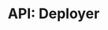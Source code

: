 ---
comment: "/**\n * A class for deploying and retrieving data to and from a server\n *\n * @memberof HashBrown.Common.Models\n */"
meta:
    range:
        - 166
        - 3940
    filename: Deployer.js
    lineno: 10
    columnno: 0
    path: /home/mrzapp/Development/Web/hashbrown-cms/src/Common/Models
    code:
        id: astnode100046610
        name: Deployer
        type: ClassDeclaration
        paramnames:
            - params
classdesc: 'A class for deploying and retrieving data to and from a server'
memberof: HashBrown.Common.Models
name: Deployer
longname: HashBrown.Common.Models.Deployer
kind: class
scope: static
description: 'A class for deploying and retrieving data to and from a server'
params: []
methods:
    -
        comment: "/**\n     * Structure\n     */"
        meta:
            range:
                - 648
                - 925
            filename: Deployer.js
            lineno: 31
            columnno: 4
            path: /home/mrzapp/Development/Web/hashbrown-cms/src/Common/Models
            code:
                id: astnode100046683
                name: 'Deployer#structure'
                type: MethodDefinition
                paramnames: []
            vars:
                "": null
        description: Structure
        name: structure
        longname: 'HashBrown.Common.Models.Deployer#structure'
        kind: function
        memberof: HashBrown.Common.Models.Deployer
        scope: instance
        params: []
    -
        comment: "/**\n     * Gets the root path\n     *\n     * @returns {String} Root\n     */"
        meta:
            range:
                - 1010
                - 1103
            filename: Deployer.js
            lineno: 49
            columnno: 4
            path: /home/mrzapp/Development/Web/hashbrown-cms/src/Common/Models
            code:
                id: astnode100046719
                name: 'Deployer#getRootPath'
                type: MethodDefinition
                paramnames: []
            vars:
                "": null
        description: 'Gets the root path'
        returns:
            -
                type:
                    names:
                        - String
                description: Root
        name: getRootPath
        longname: 'HashBrown.Common.Models.Deployer#getRootPath'
        kind: function
        memberof: HashBrown.Common.Models.Deployer
        scope: instance
        params: []
    -
        comment: "/**\n     * Gets a deployment path\n     *\n     * @param {String} query\n     * @param {String} filename\n     *\n     * @returns {String} Path\n     */"
        meta:
            range:
                - 1260
                - 2529
            filename: Deployer.js
            lineno: 61
            columnno: 4
            path: /home/mrzapp/Development/Web/hashbrown-cms/src/Common/Models
            code:
                id: astnode100046727
                name: 'Deployer#getPath'
                type: MethodDefinition
                paramnames:
                    - query
                    - filename
            vars:
                "": null
        description: 'Gets a deployment path'
        params:
            -
                type:
                    names:
                        - String
                name: query
            -
                type:
                    names:
                        - String
                name: filename
        returns:
            -
                type:
                    names:
                        - String
                description: Path
        name: getPath
        longname: 'HashBrown.Common.Models.Deployer#getPath'
        kind: function
        memberof: HashBrown.Common.Models.Deployer
        scope: instance
    -
        comment: "/**\n     * Tests this deployment\n     *\n     * @returns {Promise} Result\n     */"
        meta:
            range:
                - 2620
                - 2719
            filename: Deployer.js
            lineno: 108
            columnno: 4
            path: /home/mrzapp/Development/Web/hashbrown-cms/src/Common/Models
            code:
                id: astnode100046887
                name: 'Deployer#test'
                type: MethodDefinition
                paramnames: []
            vars:
                "": null
        description: 'Tests this deployment'
        returns:
            -
                type:
                    names:
                        - Promise
                description: Result
        name: test
        longname: 'HashBrown.Common.Models.Deployer#test'
        kind: function
        memberof: HashBrown.Common.Models.Deployer
        scope: instance
        params: []
    -
        comment: "/**\n     * Sets a file\n     *\n     * @param {String} path\n     * @param {String} base64\n     *\n     * @returns {Promise} Result\n     */"
        meta:
            range:
                - 2865
                - 2983
            filename: Deployer.js
            lineno: 120
            columnno: 4
            path: /home/mrzapp/Development/Web/hashbrown-cms/src/Common/Models
            code:
                id: astnode100046899
                name: 'Deployer#setFile'
                type: MethodDefinition
                paramnames:
                    - path
                    - content
            vars:
                "": null
        description: 'Sets a file'
        params:
            -
                type:
                    names:
                        - String
                name: path
            -
                type:
                    names:
                        - String
                name: base64
        returns:
            -
                type:
                    names:
                        - Promise
                description: Result
        name: setFile
        longname: 'HashBrown.Common.Models.Deployer#setFile'
        kind: function
        memberof: HashBrown.Common.Models.Deployer
        scope: instance
    -
        comment: "/**\n     * Gets a file\n     *\n     * @param {String} path\n     *\n     * @returns {Promise} File\n     */"
        meta:
            range:
                - 3101
                - 3210
            filename: Deployer.js
            lineno: 131
            columnno: 4
            path: /home/mrzapp/Development/Web/hashbrown-cms/src/Common/Models
            code:
                id: astnode100046913
                name: 'Deployer#getFile'
                type: MethodDefinition
                paramnames:
                    - path
            vars:
                "": null
        description: 'Gets a file'
        params:
            -
                type:
                    names:
                        - String
                name: path
        returns:
            -
                type:
                    names:
                        - Promise
                description: File
        name: getFile
        longname: 'HashBrown.Common.Models.Deployer#getFile'
        kind: function
        memberof: HashBrown.Common.Models.Deployer
        scope: instance
    -
        comment: "/**\n     * Removes a file\n     *\n     * @param {String} path\n     *\n     * @returns {Promise} Result\n     */"
        meta:
            range:
                - 3333
                - 3448
            filename: Deployer.js
            lineno: 142
            columnno: 4
            path: /home/mrzapp/Development/Web/hashbrown-cms/src/Common/Models
            code:
                id: astnode100046926
                name: 'Deployer#removeFile'
                type: MethodDefinition
                paramnames:
                    - path
            vars:
                "": null
        description: 'Removes a file'
        params:
            -
                type:
                    names:
                        - String
                name: path
        returns:
            -
                type:
                    names:
                        - Promise
                description: Result
        name: removeFile
        longname: 'HashBrown.Common.Models.Deployer#removeFile'
        kind: function
        memberof: HashBrown.Common.Models.Deployer
        scope: instance
    -
        comment: "/**\n     * Gets a list of files\n     *\n     * @param {String} path\n     *\n     * @returns {Promise} Files\n     */"
        meta:
            range:
                - 3576
                - 3689
            filename: Deployer.js
            lineno: 153
            columnno: 4
            path: /home/mrzapp/Development/Web/hashbrown-cms/src/Common/Models
            code:
                id: astnode100046939
                name: 'Deployer#getFolder'
                type: MethodDefinition
                paramnames:
                    - path
            vars:
                "": null
        description: 'Gets a list of files'
        params:
            -
                type:
                    names:
                        - String
                name: path
        returns:
            -
                type:
                    names:
                        - Promise
                description: Files
        name: getFolder
        longname: 'HashBrown.Common.Models.Deployer#getFolder'
        kind: function
        memberof: HashBrown.Common.Models.Deployer
        scope: instance
    -
        comment: "/**\n     * Removes a folder\n     *\n     * @param {String} path\n     *\n     * @returns {Promise} Result\n     */"
        meta:
            range:
                - 3814
                - 3933
            filename: Deployer.js
            lineno: 164
            columnno: 4
            path: /home/mrzapp/Development/Web/hashbrown-cms/src/Common/Models
            code:
                id: astnode100046952
                name: 'Deployer#removeFolder'
                type: MethodDefinition
                paramnames:
                    - path
            vars:
                "": null
        description: 'Removes a folder'
        params:
            -
                type:
                    names:
                        - String
                name: path
        returns:
            -
                type:
                    names:
                        - Promise
                description: Result
        name: removeFolder
        longname: 'HashBrown.Common.Models.Deployer#removeFolder'
        kind: function
        memberof: HashBrown.Common.Models.Deployer
        scope: instance
shortname: Deployer
layout: docPage
permalink: /docs/hashbrown/common/models/deployer/
title: 'API: Deployer'

---